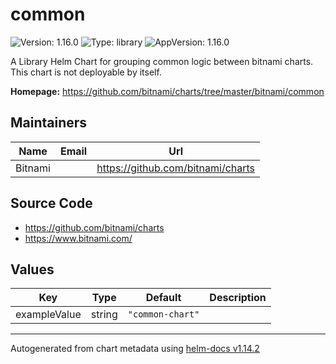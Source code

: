 

# common

![Version: 1.16.0](https://img.shields.io/badge/Version-1.16.0-informational?style=flat-square) ![Type: library](https://img.shields.io/badge/Type-library-informational?style=flat-square) ![AppVersion: 1.16.0](https://img.shields.io/badge/AppVersion-1.16.0-informational?style=flat-square)

A Library Helm Chart for grouping common logic between bitnami charts. This chart is not deployable by itself.

**Homepage:** <https://github.com/bitnami/charts/tree/master/bitnami/common>

## Maintainers

| Name | Email | Url |
| ---- | ------ | --- |
| Bitnami |  | <https://github.com/bitnami/charts> |

## Source Code

* <https://github.com/bitnami/charts>
* <https://www.bitnami.com/>

## Values

| Key | Type | Default | Description |
|-----|------|---------|-------------|
| exampleValue | string | `"common-chart"` |  |

----------------------------------------------
Autogenerated from chart metadata using [helm-docs v1.14.2](https://github.com/norwoodj/helm-docs/releases/v1.14.2)
